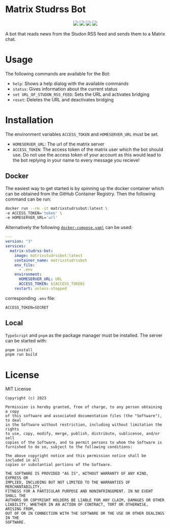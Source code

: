 # Matrix Studrss Bot

<p align="center">
  <a href="https://opensource.org/licenses/MIT"><img src="https://img.shields.io/badge/License-MIT-green.svg"></a>
  <a href="https://www.typescriptlang.org"><img src="https://img.shields.io/badge/TypeScript-%23007ACC.svg?logo=typescript&logoColor=white"></a>
  <a href="https://github.com/neferin12/matrix-studrss-bot/actions/workflows/node.js.yml"><img src="https://github.com/neferin12/matrix-studrss-bot/actions/workflows/node.js.yml/badge.svg?branch=main"></a>
  <a href="https://github.com/herzhenr/spic-server/releases"><img src="https://img.shields.io/github/release/neferin12/matrix-studrss-bot.svg?logo=github&color=blue"></a>
</p>

A bot that reads news from the Studon RSS feed and sends them to a Matrix chat.

# Usage
The following commands are available for the Bot:
- `help`: Shows a help dialog with the available commands
- `status`: Gives information about the current status
- `set URL_OF_STUDON_RSS_FEED`: Sets the URL and activates bridging
- `reset`: Deletes the URL and deactivates bridging

# Installation

The environment variables `ACCESS_TOKEN` and `HOMESERVER_URL` must be set.

- `HOMESERVER_URL`: The url of the matrix server
- `ACCESS_TOKEN`: The access token of the matrix user which the bot should use. Do not use the access token of your account as this would lead to the bot replying in your name to every message you recieve!

## Docker

The easiest way to get started is by spinning up the docker container which can be obtained from the GitHub Container Registry. Then the following command can be run:

```bash
docker run --rm -it matrixstudrssbot:latest \
-e ACCESS_TOKEN='token' \
-e HOMESERVER_URL='url'
```

Alternatively the following [`docker-compose.yaml`](./docker-compose.yaml) can be used:

```yml
---
version: "3"
services:
  matrix-studrss-bot:
    image: matrixstudrssbot:latest
    container_name: matrixstudrssbot
    env_file:
      - .env
    environment:
      HOMESERVER_URL: URL
      ACCESS_TOKEN: ${ACCESS_TOKEN}
    restart: unless-stopped
```
corresponding `.env` file:
```
ACCESS_TOKEN=SECRET
```



## Local

`TypeScript` and `pnpm` as the package manager must be installed. The server can be started with:

```bash
pnpm install
pnpm run build
```

# License
MIT License

```
Copyright (c) 2023

Permission is hereby granted, free of charge, to any person obtaining a copy
of this software and associated documentation files (the "Software"), to deal
in the Software without restriction, including without limitation the rights
to use, copy, modify, merge, publish, distribute, sublicense, and/or sell
copies of the Software, and to permit persons to whom the Software is
furnished to do so, subject to the following conditions:

The above copyright notice and this permission notice shall be included in all
copies or substantial portions of the Software.

THE SOFTWARE IS PROVIDED "AS IS", WITHOUT WARRANTY OF ANY KIND, EXPRESS OR
IMPLIED, INCLUDING BUT NOT LIMITED TO THE WARRANTIES OF MERCHANTABILITY,
FITNESS FOR A PARTICULAR PURPOSE AND NONINFRINGEMENT. IN NO EVENT SHALL THE
AUTHORS OR COPYRIGHT HOLDERS BE LIABLE FOR ANY CLAIM, DAMAGES OR OTHER
LIABILITY, WHETHER IN AN ACTION OF CONTRACT, TORT OR OTHERWISE, ARISING FROM,
OUT OF OR IN CONNECTION WITH THE SOFTWARE OR THE USE OR OTHER DEALINGS IN THE
SOFTWARE.
```